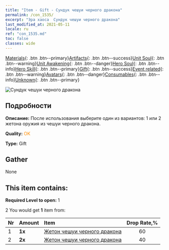 ```yaml
---
title: "Item - Gift - Сундук чешуи черного дракона"
permalink: /con_1535/
excerpt: "Эра хаоса  Сундук чешуи черного дракона"
last_modified_at: 2021-05-11
locale: ru
ref: "con_1535.md"
toc: false
classes: wide
---
```

 [Materials](/ItemsRU/){: .btn .btn--primary}[Artifacts](/ItemsRU/Artifacts/){: .btn .btn--success}[Unit Soul](/ItemsRU/UnitSoul/){: .btn .btn--warning}[Unit Awakening](/ItemsRU/UnitAwakening/){: .btn .btn--danger}[Hero Soul](/ItemsRU/HeroSoul/){: .btn .btn--info}[Hero Skill](/ItemsRU/HeroSkill/){: .btn .btn--primary}[Gift](/ItemsRU/Gift/){: .btn .btn--success}[Event related](/ItemsRU/Events/){: .btn .btn--warning}[Avatars](/ItemsRU/Avatars/){: .btn .btn--danger}[Consumables](/ItemsRU/Consumables/){: .btn .btn--info}[Unknown](/ItemsRU/Unknown/){: .btn .btn--primary}

 ![Сундук чешуи черного дракона](/images/t/i_907149.png)

## Подробности
 **Описание:** После использования выберите один из вариантов: 1 или 2 жетона оружия из чешуи черного дракона.

 **Quality:** <span style="color: #FF8C00">OK</span>

 **Type:** Gift

## Gather

  None

## This item contains:

 **Required Level to open:** 1

 2 You would get **1** item  from:

  | Nr | Amount |     Item    | Drop Rate,% |
  |:---|:-------|:------------|:---------:|
  | 1 |  **1x** | [Жетон чешуи черного дракона](/ItemsRU/con_993/) | 60 | 
  | 2 |  **2x** | [Жетон чешуи черного дракона](/ItemsRU/con_993/) | 40 | 

